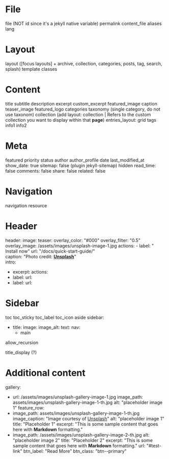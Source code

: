---
---

# File
file (NOT id since it's a jekyll native variable)
permalink
content_file
aliases
lang

# Layout
layout ([focus layouts] + archive, collection, categories, posts, tag, search, splash)
template
classes

# Content
title
subtitle
description
excerpt
custom_excerpt
featured_image
caption
teaser_image
featured_logo
categories
taxonomy (single category, do not use taxonom)
collection (add layout: collection | Refers to the custom collection you want to display within that **page**)
entries_layout: grid
tags
info1
info2

# Meta
featured
priority
status
author
author_profile
date
last_modified_at
show_date: true
sitemap: false (plugin jekyll-sitemap)
hidden
read_time: false
comments: false
share: false
related: false

# Navigation
navigation
resource

# Header
header:
    image:
    teaser:
    overlay_color: "#000"
    overlay_filter: "0.5"
    overlay_image: /assets/images/unsplash-image-1.jpg
    actions:
      - label: "<i class='fas fa-download'></i> Install now"
        url: "/docs/quick-start-guide/"        
    caption: "Photo credit: [**Unsplash**](https://unsplash.com)"    
intro:
  - excerpt: 
actions:
  - label:
    url:
  - label:
    url:

# Sidebar
toc
toc_sticky
toc_label
toc_icon
aside
sidebar:
  - title:
    image:
    image_alt:
    text:
    nav:
      - main            
      

      
allow_recursion





          


title_display (?)

# Additional content
gallery:
  - url: /assets/images/unsplash-gallery-image-1.jpg
    image_path: assets/images/unsplash-gallery-image-1-th.jpg
    alt: "placeholder image 1"
feature_row:
  - image_path: assets/images/unsplash-gallery-image-1-th.jpg
    image_caption: "Image courtesy of [Unsplash](https://unsplash.com/)"
    alt: "placeholder image 1"
    title: "Placeholder 1"
    excerpt: "This is some sample content that goes here with **Markdown** formatting."
  - image_path: /assets/images/unsplash-gallery-image-2-th.jpg
    alt: "placeholder image 2"
    title: "Placeholder 2"
    excerpt: "This is some sample content that goes here with **Markdown** formatting."
    url: "#test-link"
    btn_label: "Read More"
    btn_class: "btn--primary"